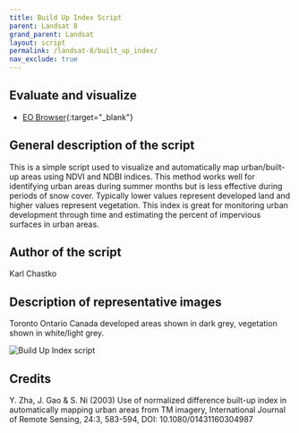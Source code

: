 ```yaml
---
title: Build Up Index Script
parent: Landsat 8
grand_parent: Landsat
layout: script
permalink: /landsat-8/built_up_index/
nav_exclude: true
---
```


## Evaluate and visualize

-   [EO Browser](https://apps.sentinel-hub.com/eo-browser/?lat=43.6531&lng=-79.3621&zoom=12&time=2019-05-06&preset=CUSTOM&datasource=Landsat%208%20USGS&layers=B01,B02,B03&evalscript=LyoKQXV0aG9yOiBLYXJsIENoYXN0a28KKi8KCmxldCBuZHZpID0gKEIwNSAtIEIwNCkgLyAoQjA1ICsgQjA0KTsKCmxldCBuZGJpID0gKEIwNiAtIEIwNSkgLyAoQjA2ICsgQjA1KTsKCmxldCBCVSA9IChuZHZpIC0gbmRiaSkKCnJldHVybltCVV07Cg%3D%3D){:target="\_blank"}

## General description of the script

This is a simple script used to visualize and automatically map urban/built-up areas using NDVI and NDBI indices. This method works well for identifying urban areas during summer months but is less effective during periods of snow cover. Typically lower values represent developed land and higher values represent vegetation. This index is great for monitoring urban development through time and estimating the percent of impervious surfaces in urban areas.

## Author of the script

Karl Chastko

## Description of representative images

Toronto Ontario Canada developed areas shown in dark grey, vegetation shown in white/light grey.

![Build Up Index script](fig/toronto_built_up.png)

## Credits

Y. Zha, J. Gao & S. Ni (2003) Use of normalized difference built-up index in automatically mapping urban areas from TM imagery, International Journal of Remote Sensing, 24:3, 583-594, DOI: 10.1080/01431160304987
